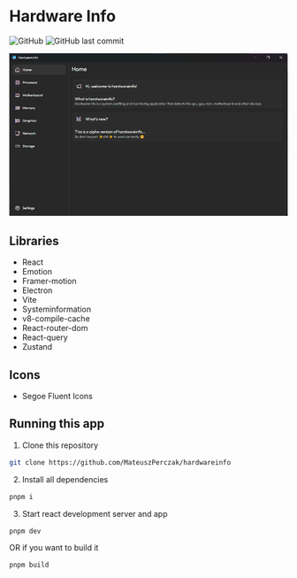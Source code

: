 # Hardware Info

![GitHub](https://img.shields.io/github/license/MateuszPerczak/hardwareinfo?style=flat-square)
![GitHub last commit](https://img.shields.io/github/last-commit/MateuszPerczak/hardwareinfo?style=flat-square)

![App](./images/app.jpg)

## Libraries

- React
- Emotion
- Framer-motion
- Electron
- Vite
- Systeminformation
- v8-compile-cache
- React-router-dom
- React-query
- Zustand

## Icons

- Segoe Fluent Icons

## Running this app

1. Clone this repository

```sh
git clone https://github.com/MateuszPerczak/hardwareinfo
```

2. Install all dependencies

```sh
pnpm i
```

3. Start react development server and app

```sh
pnpm dev
```

OR if you want to build it

```sh
pnpm build
```
